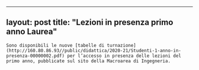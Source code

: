 
---
layout: post
title:  "Lezioni in presenza primo anno Laurea"
---
	Sono disponibili le nuove [tabelle di turnazione](http://160.80.86.93//public/didattica/2020-21/Studenti-1-anno-in-presenza-00000002.pdf) per l’accesso in presenza delle lezioni del primo anno, pubblicate sul sito della Macroarea di Ingegneria.